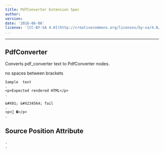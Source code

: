 ```yaml
---
title: PdfConverter Extension Spec
author: 
version: 
date: '2016-06-06'
license: '[CC-BY-SA 4.0](http://creativecommons.org/licenses/by-sa/4.0/)'
...
```


---

## PdfConverter  

Converts pdf_converter text to PdfConverter nodes.

no spaces between brackets

```````````````````````````````` example(PdfConverter: 1) options(IGNORE)
Sample  text
.
<p>Expected rendered HTML</p>
.
````````````````````````````````


```````````````````````````````` example(PdfConverter: 2) options(FAIL)
&#X01; &#X234564; fail
.
<p> �</p>
.
````````````````````````````````


## Source Position Attribute

```````````````````````````````` example(Source Position Attribute: 1) options(src-pos, IGNORE)
.
.
````````````````````````````````


